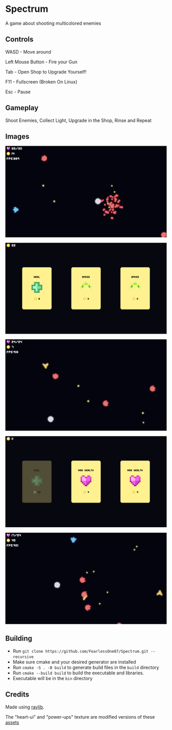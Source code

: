 # Spectrum

A game about shooting multicolored enemies

## Controls

WASD - Move around

Left Mouse Button - Fire your Gun

Tab - Open Shop to Upgrade Yourself!

F11 - Fullscreen (Broken On Linux)

Esc - Pause

## Gameplay

Shoot Enemies, Collect Light, Upgrade in the Shop, Rinse and Repeat

## Images

![1](./images/1.png)

![2](./images/2.png)

![3](./images/3.png)

![4](./images/4.png)

![5](./images/5.png)

## Building

- Run `git clone https://github.com/FearlessOne07/Spectrum.git --recursive`
- Make sure cmake and your desired generator are installed
- Run `cmake -S . -B build` to generate build files in the `build` directory
- Run `cmake --build build` to build the executable and libraries.
- Executable will be in the `bin` directory

## Credits

Made using [raylib](https://github.com/raysan5/raylib).

The "heart-ui" and "power-ups" texture are modified versions of these [assets](https://gvituri.itch.io/space-shooter)
